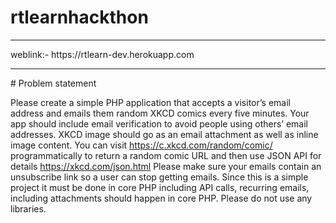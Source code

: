 # rtlearnhackthon
<hr>
weblink:- https://rtlearn-dev.herokuapp.com
<hr>
# Problem statement

Please create a simple PHP application that accepts a visitor’s email address and emails them random XKCD comics every five minutes.
Your app should include email verification to avoid people using others’ email addresses.
XKCD image should go as an email attachment as well as inline image content.
You can visit https://c.xkcd.com/random/comic/ programmatically to return a random comic URL and then use JSON API for details https://xkcd.com/json.html
Please make sure your emails contain an unsubscribe link so a user can stop getting emails.
Since this is a simple project it must be done in core PHP including API calls, recurring emails, including attachments should happen in core PHP. Please do not use any libraries.
